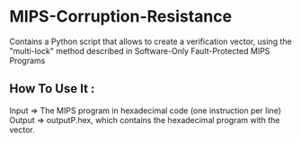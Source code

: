MIPS-Corruption-Resistance
==========================
Contains a Python script that allows to create a verification vector, using the "multi-lock" method described in
Software-Only Fault-Protected MIPS Programs

How To Use It :
---------------
Input => The MIPS program in hexadecimal code (one instruction per line)
Output => outputP.hex, which contains the hexadecimal program with the vector.

